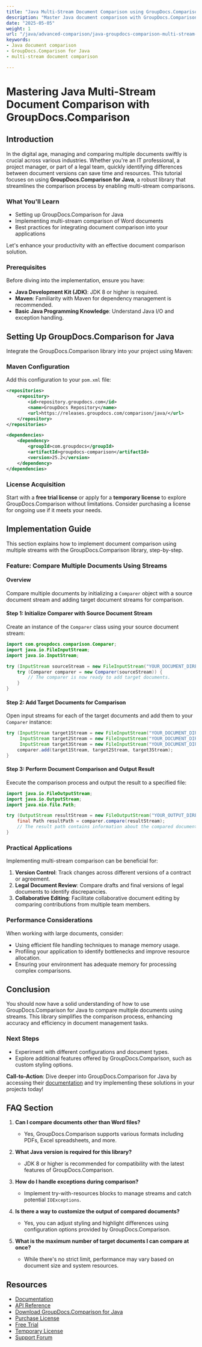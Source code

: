 ```yaml
---
title: "Java Multi-Stream Document Comparison using GroupDocs.Comparison&#58; A Comprehensive Guide"
description: "Master Java document comparison with GroupDocs.Comparison. Learn to compare multiple documents efficiently using streams for enhanced productivity."
date: "2025-05-05"
weight: 1
url: "/java/advanced-comparison/java-groupdocs-comparison-multi-stream-document-guide/"
keywords:
- Java document comparison
- GroupDocs.Comparison for Java
- multi-stream document comparison

---
```



# Mastering Java Multi-Stream Document Comparison with GroupDocs.Comparison

## Introduction

In the digital age, managing and comparing multiple documents swiftly is crucial across various industries. Whether you're an IT professional, a project manager, or part of a legal team, quickly identifying differences between document versions can save time and resources. This tutorial focuses on using **GroupDocs.Comparison for Java**, a robust library that streamlines the comparison process by enabling multi-stream comparisons.

### What You'll Learn
- Setting up GroupDocs.Comparison for Java
- Implementing multi-stream comparison of Word documents
- Best practices for integrating document comparison into your applications

Let's enhance your productivity with an effective document comparison solution.

### Prerequisites

Before diving into the implementation, ensure you have:
- **Java Development Kit (JDK)**: JDK 8 or higher is required.
- **Maven**: Familiarity with Maven for dependency management is recommended.
- **Basic Java Programming Knowledge**: Understand Java I/O and exception handling.

## Setting Up GroupDocs.Comparison for Java

Integrate the GroupDocs.Comparison library into your project using Maven:

### Maven Configuration
Add this configuration to your `pom.xml` file:

```xml
<repositories>
    <repository>
        <id>repository.groupdocs.com</id>
        <name>GroupDocs Repository</name>
        <url>https://releases.groupdocs.com/comparison/java/</url>
    </repository>
</repositories>

<dependencies>
    <dependency>
        <groupId>com.groupdocs</groupId>
        <artifactId>groupdocs-comparison</artifactId>
        <version>25.2</version>
    </dependency>
</dependencies>
```

### License Acquisition
Start with a **free trial license** or apply for a **temporary license** to explore GroupDocs.Comparison without limitations. Consider purchasing a license for ongoing use if it meets your needs.

## Implementation Guide

This section explains how to implement document comparison using multiple streams with the GroupDocs.Comparison library, step-by-step.

### Feature: Compare Multiple Documents Using Streams

#### Overview
Compare multiple documents by initializing a `Comparer` object with a source document stream and adding target document streams for comparison.

#### Step 1: Initialize Comparer with Source Document Stream
Create an instance of the `Comparer` class using your source document stream:

```java
import com.groupdocs.comparison.Comparer;
import java.io.FileInputStream;
import java.io.InputStream;

try (InputStream sourceStream = new FileInputStream("YOUR_DOCUMENT_DIRECTORY/SOURCE_WORD")) {
    try (Comparer comparer = new Comparer(sourceStream)) {
        // The comparer is now ready to add target documents.
    }
}
```

#### Step 2: Add Target Documents for Comparison
Open input streams for each of the target documents and add them to your `Comparer` instance:

```java
try (InputStream target1Stream = new FileInputStream("YOUR_DOCUMENT_DIRECTORY/TARGET1_WORD"),
     InputStream target2Stream = new FileInputStream("YOUR_DOCUMENT_DIRECTORY/TARGET2_WORD"),
     InputStream target3Stream = new FileInputStream("YOUR_DOCUMENT_DIRECTORY/TARGET3_WORD")) {
    comparer.add(target1Stream, target2Stream, target3Stream);
}
```

#### Step 3: Perform Document Comparison and Output Result
Execute the comparison process and output the result to a specified file:

```java
import java.io.FileOutputStream;
import java.io.OutputStream;
import java.nio.file.Path;

try (OutputStream resultStream = new FileOutputStream("YOUR_OUTPUT_DIRECTORY/CompareMultipleDocumentsResult")) {
    final Path resultPath = comparer.compare(resultStream);
    // The result path contains information about the compared document.
}
```

### Practical Applications

Implementing multi-stream comparison can be beneficial for:
1. **Version Control**: Track changes across different versions of a contract or agreement.
2. **Legal Document Review**: Compare drafts and final versions of legal documents to identify discrepancies.
3. **Collaborative Editing**: Facilitate collaborative document editing by comparing contributions from multiple team members.

### Performance Considerations
When working with large documents, consider:
- Using efficient file handling techniques to manage memory usage.
- Profiling your application to identify bottlenecks and improve resource allocation.
- Ensuring your environment has adequate memory for processing complex comparisons.

## Conclusion

You should now have a solid understanding of how to use GroupDocs.Comparison for Java to compare multiple documents using streams. This library simplifies the comparison process, enhancing accuracy and efficiency in document management tasks.

### Next Steps
- Experiment with different configurations and document types.
- Explore additional features offered by GroupDocs.Comparison, such as custom styling options.

**Call-to-Action**: Dive deeper into GroupDocs.Comparison for Java by accessing their [documentation](https://docs.groupdocs.com/comparison/java/) and try implementing these solutions in your projects today!

## FAQ Section

1. **Can I compare documents other than Word files?**
   - Yes, GroupDocs.Comparison supports various formats including PDFs, Excel spreadsheets, and more.

2. **What Java version is required for this library?**
   - JDK 8 or higher is recommended for compatibility with the latest features of GroupDocs.Comparison.

3. **How do I handle exceptions during comparison?**
   - Implement try-with-resources blocks to manage streams and catch potential `IOExceptions`.

4. **Is there a way to customize the output of compared documents?**
   - Yes, you can adjust styling and highlight differences using configuration options provided by GroupDocs.Comparison.

5. **What is the maximum number of target documents I can compare at once?**
   - While there's no strict limit, performance may vary based on document size and system resources.

## Resources
- [Documentation](https://docs.groupdocs.com/comparison/java/)
- [API Reference](https://reference.groupdocs.com/comparison/java/)
- [Download GroupDocs.Comparison for Java](https://releases.groupdocs.com/comparison/java/)
- [Purchase License](https://purchase.groupdocs.com/buy)
- [Free Trial](https://releases.groupdocs.com/comparison/java/)
- [Temporary License](https://purchase.groupdocs.com/temporary-license/)
- [Support Forum](https://forum.groupdocs.com/c/comparison)
